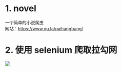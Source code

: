 # 1. novel
 一个简单的小说爬虫  
网站：https://www.qu.la/paihangbang/

# 2. 使用 selenium 爬取拉勾网
![](https://raw.githubusercontent.com/hj1933/img/master/iimg/20190218201132.png)
